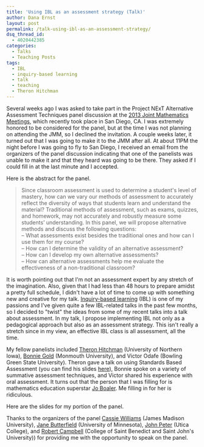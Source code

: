 ```yaml
---
title: 'Using IBL as an assessment strategy (Talk)'
author: Dana Ernst
layout: post
permalink: /talk-using-ibl-as-an-assessment-strategy/
dsq_thread_id:
  - 4020442385
categories:
  - Talks
  - Teaching Posts
tags:
  - IBL
  - inquiry-based learning
  - talk
  - teaching
  - Theron Hitchman
---
```

Several weeks ago I was asked to take part in the Project NExT Alternative Assessment Techniques panel discussion at the [2013 Joint Mathematics Meetings][1], which recently took place in San Diego, CA. I was extremely honored to be considered for the panel, but at the time I was not planning on attending the JMM, so I declined the invitation. A couple weeks later, it turned out that I was going to make it to the JMM after all. At about 11PM the night before I was going to fly to San Diego, I received an email from the organizers of the panel discussion indicating that one of the panelists was unable to make it and that they heard was going to be there. They asked if I could fill in at the last minute and I accepted.

Here is the abstract for the panel.

> Since classroom assessment is used to determine a student's level of mastery, how can we vary our methods of assessment to accurately reflect the diversity of ways that students learn and understand the material? Traditional methods of assessment, such as exams, quizzes, and homework, may not accurately and robustly measure some students’ understanding. In this panel, we will propose alternative methods and discuss the following questions:  
> &#8211; What assessments exist besides the traditional ones and how can I use them for my course?  
> &#8211; How can I determine the validity of an alternative assessment?  
> &#8211; How can I develop my own alternative assessments?  
> &#8211; How can alternative assessments help me evaluate the effectiveness of a non-traditional classroom?

It is worth pointing out that I'm not an assessment expert by any stretch of the imagination. Also, given that I had less than 48 hours to prepare amidst a pretty full schedule, I didn't have a lot of time to come up with something new and creative for my talk. [Inquiry-based learning][2] (IBL) is one of my passions and I've given quite a few IBL-related talks in the past few months, so I decided to "twist" the ideas from some of my recent talks into a talk about assessment. In my talk, I propose implementing IBL not only as a pedagogical approach but also as an assessment strategy. This isn't really a stretch since in my view, an effective IBL class is all assessment, all the time.

My fellow panelists included [Theron Hitchman][3] (University of Northern Iowa), [Bonnie Gold][4] (Monmouth University), and Victor Odafe (Bowling Green State University). Theron gave a talk on using Standards Based Assessment (you can find his slides [here][5]), Bonnie spoke on a variety of summative assessment techniques, and Victor shared his experience with oral assessment. It turns out that the person that I was filling for is mathematics education superstar [Jo Boaler][6]. Me filling in for her is ridiculous.

Here are the slides for my portion of the panel.

<div>
</div>

Thanks to the organizers of the panel [Cassie Williams][7] (James Madison University), [Jane Butterfield][8] (University of Minnesota), [John Peter][9] (Utica College), and [Robert Campbell][10] (College of Saint Benedict and Saint John's University)) for providing me with the opportunity to speak on the panel.

 [1]: http://jointmathematicsmeetings.org/jmm
 [2]: http://www.inquirybasedlearning.org/?page=What_is_IBL
 [3]: http://www.uni.edu/theron/
 [4]: http://www.monmouth.edu/academics/mathematics/faculty/gold.asp
 [5]: https://docs.google.com/presentation/d/1bnaffRRPs_bjPirxQmghQy03HtGoxvEiGEn_MoFEHYY/edit?pli=1#slide=id.p
 [6]: http://ed.stanford.edu/faculty/joboaler
 [7]: http://educ.jmu.edu/%7Ewilli5cl/Home.html
 [8]: https://netfiles.umn.edu/users/butter/www/index.html
 [9]: http://www.utica.edu/faculty_staff/jpeter/
 [10]: http://www.csbsju.edu/Mathematics/robert-campbell.htm
